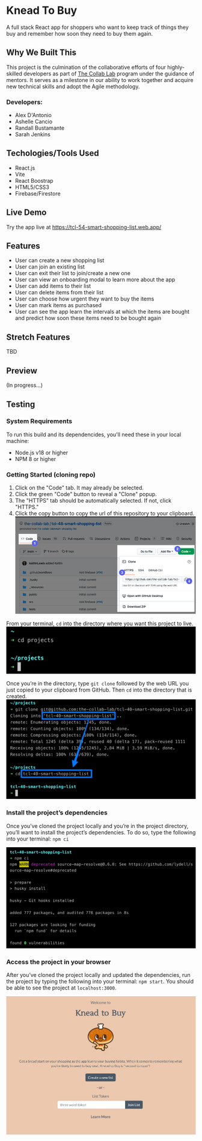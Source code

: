 # Knead To Buy

A full stack React app for shoppers who want to keep track of things they buy and remember how soon they need to buy them again.

## Why We Built This

This project is the culmination of the collaborative efforts of four highly-skilled developers as part of [The Collab Lab](https://the-collab-lab.codes) program under the guidance of mentors. It serves as a milestone in our ability to work together and acquire new technical skills and adopt the Agile methodology.

### Developers:

- Alex D'Antonio
- Ashelle Cancio
- Randall Bustamante
- Sarah Jenkins

## Techologies/Tools Used

- React.js
- Vite
- React Boostrap
- HTML5/CSS3
- Firebase/Firestore

## Live Demo

Try the app live at https://tcl-54-smart-shopping-list.web.app/

## Features

- User can create a new shopping list
- User can join an existing list
- User can exit their list to join/create a new one
- User can view an onboarding modal to learn more about the app
- User can add items to their list
- User can delete items from their list
- User can choose how urgent they want to buy the items
- User can mark items as purchased
- User can see the app learn the intervals at which the items are bought and predict how soon these items need to be bought again

## Stretch Features

TBD

## Preview

(In progress...)

## Testing

### System Requirements

To run this build and its dependencides, you'll need these in your local machine:

- Node.js v18 or higher
- NPM 8 or higher

### Getting Started (cloning repo)

1. Click on the "Code" tab. It may already be selected.
2. Click the green "Code" button to reveal a "Clone" popup.
3. The "HTTPS" tab should be automatically selected. If not, click "HTTPS."
4. Click the copy button to copy the url of this repository to your clipboard.
   ![screenshot of "Code" tab on GitHub](_resources/images/00_get_repo_url_from_gui.png)

From your terminal, `cd` into the directory where you want this project to live.
![screenshot of how to navigate folders in terminal](_resources/images/01_cd_dev_directory.jpg)

Once you’re in the directory, type `git clone` followed by the web URL you just copied to your clipboard from GitHub. Then `cd` into the directory that is created.
![screenshot of how to git clone](_resources/images/02_git_clone_and_cd.jpg)

### Install the project’s dependencies

Once you’ve cloned the project locally and you’re in the project directory, you’ll want to install the project’s dependencies. To do so, type the following into your terminal: `npm ci`

![screenshot of npm ci in the terminal](_resources/images/03_install_dependencies.jpg)

### Access the project in your browser

After you’ve cloned the project locally and updated the dependencies, run the project by typing the following into your terminal: `npm start`. You should be able to see the project at `localhost:3000`.

![screenshot of app home page](./src/img/knead-to-buy-home.jpg)
